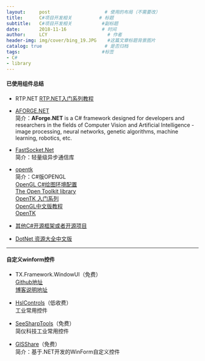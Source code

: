 ```yaml
---
layout:     post                    # 使用的布局（不需要改）
title:      C#项目开发相关          # 标题 
subtitle:   C#项目开发相关           #副标题
date:       2018-11-16             # 时间
author:     LCY                      # 作者
header-img: img/cover/bing_19.JPG    #这篇文章标题背景图片
catalog: true                       # 是否归档
tags:                              #标签
- C# 
- library
---
```


#### 已使用组件总结
* RTP.NET 
[RTP.NET入门系列教程](http://www.cnblogs.com/edzjx/archive/2010/04/01/1702095.html)  

* [AFORGE.NET](http://www.aforgenet.com/)  
简介：**AForge.NET** is a C# framework designed for developers and researchers in the fields of Computer Vision and Artificial Intelligence - image processing, neural networks, genetic algorithms, machine learning, robotics, etc.

* [FastSocket.Net](https://github.com/liaochengyu/FastSocket.Net)  
简介：轻量级异步通信库

* [opentk](https://opentk.net/)  
简介：C#版OPENGL  
[OpenGL C#绘图环境配置](https://my.oschina.net/venoriee/blog/138106)  
[The Open Toolkit library](https://sourceforge.net/projects/opentk/)  
[OpenTK 入门系列](http://www.cnblogs.com/beginor/archive/2009/10/17/1585040.html)  
[OpenGL中文版教程](https://learnopengl-cn.readthedocs.io/zh/latest/)  
[OpenTK ](https://www.helplib.com/GitHub/article_127900)  

* [其他C#开源框架或者开源项目](https://my.oschina.net/u/2963604/blog/1835082)  

* [DotNet 资源大全中文版](https://github.com/jobbole/awesome-dotnet-cn)  

----


#### 自定义winform控件
* TX.Framework.WindowUI（免费）  
[Github地址](https://github.com/kwonganding/winform.controls)  
[博客说明地址](http://www.cnblogs.com/anding/p/4715440.html#top)  

* [HslControls](https://github.com/dathlin/HslControlsDemo)（低收费）  
工业常用控件  

* [SeeSharpTools](https://github.com/liaochengyu/SeeSharpTools)（免费）  
简仪科技工业常用控件  

* [GISShare](https://github.com/gisshare2015/GISShare.Controls.WinForm)（免费）   
简介：基于.NET开发的WinForm自定义控件  